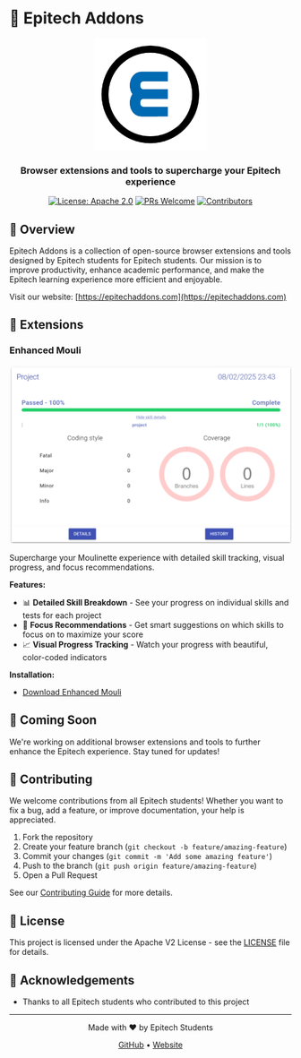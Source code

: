 # 🚀 Epitech Addons

<div align="center">
  <img src="./assets/img/epitech-addons-logo.png" alt="Epitech Addons Logo" width="200"/>
  <br>
  <h3>Browser extensions and tools to supercharge your Epitech experience</h3>
  
  [![License: Apache 2.0](https://img.shields.io/badge/License-Apache_2.0-blue.svg)](https://opensource.org/licenses/Apache-2.0)
  [![PRs Welcome](https://img.shields.io/badge/PRs-welcome-brightgreen.svg)](http://makeapullrequest.com)
  [![Contributors](https://img.shields.io/github/contributors/UnrealSalty/Epitech-Addons)](https://github.com/UnrealSalty/Epitech-Addons/graphs/contributors)
</div>

## 📌 Overview

Epitech Addons is a collection of open-source browser extensions and tools designed by Epitech students for Epitech students. Our mission is to improve productivity, enhance academic performance, and make the Epitech learning experience more efficient and enjoyable.

Visit our website: [https://epitechaddons.com](https://epitechaddons.com)

## 🌟 Extensions

### Enhanced Mouli

<div align="center">
  <img src="./assets/img/enhanced-mouli-preview.png" alt="Enhanced Mouli Preview" width="600"/>
</div>

Supercharge your Moulinette experience with detailed skill tracking, visual progress, and focus recommendations.

**Features:**
- 📊 **Detailed Skill Breakdown** - See your progress on individual skills and tests for each project
- 🎯 **Focus Recommendations** - Get smart suggestions on which skills to focus on to maximize your score
- 📈 **Visual Progress Tracking** - Watch your progress with beautiful, color-coded indicators

**Installation:**
- [Download Enhanced Mouli](https://epitechaddons.com/enhanced_mouli)

## 🔮 Coming Soon

We're working on additional browser extensions and tools to further enhance the Epitech experience. Stay tuned for updates!

## 🤝 Contributing

We welcome contributions from all Epitech students! Whether you want to fix a bug, add a feature, or improve documentation, your help is appreciated.

1. Fork the repository
2. Create your feature branch (`git checkout -b feature/amazing-feature`)
3. Commit your changes (`git commit -m 'Add some amazing feature'`)
4. Push to the branch (`git push origin feature/amazing-feature`)
5. Open a Pull Request

See our [Contributing Guide](CONTRIBUTING.md) for more details.

## 📜 License

This project is licensed under the Apache V2 License - see the [LICENSE](LICENSE) file for details.

## 📢 Acknowledgements

- Thanks to all Epitech students who contributed to this project

---

<div align="center">
  <p>Made with ❤️ by Epitech Students</p>
  <p>
    <a href="https://github.com/epitech-addons">GitHub</a> •
    <a href="https://epitechaddons.com">Website</a>
  </p>
</div>

